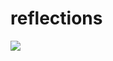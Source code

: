# reflections
[![](https://jitpack.io/v/anxinxu/reflections.svg)](https://jitpack.io/#anxinxu/reflections)
